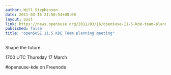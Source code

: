 ```yaml
---
author: Will Stephenson
date: 2011-03-16 21:50:54+00:00
layout: post
link: https://news.opensuse.org/2011/03/16/opensuse-11-5-kde-team-planning-meeting/
published: false
title: "openSUSE 11.5 KDE Team planning meeting"
---
```



Shape the future.




1700 UTC Thursday 17 March




#opensuse-kde on Freenode

		
